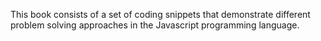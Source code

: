 This book consists of a set of coding snippets that demonstrate different problem solving approaches in the Javascript programming language.

